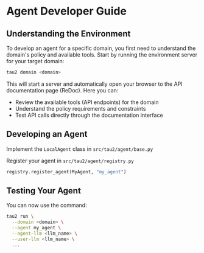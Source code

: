 
# Agent Developer Guide

## Understanding the Environment

To develop an agent for a specific domain, you first need to understand the domain's policy and available tools. Start by running the environment server for your target domain:

```bash
tau2 domain <domain>
```

This will start a server and automatically open your browser to the API documentation page (ReDoc). Here you can:
- Review the available tools (API endpoints) for the domain
- Understand the policy requirements and constraints
- Test API calls directly through the documentation interface

## Developing an Agent

Implement the `LocalAgent` class in `src/tau2/agent/base.py`

Register your agent in `src/tau2/agent/registry.py`
```python
registry.register_agent(MyAgent, "my_agent")
```

## Testing Your Agent
You can now use the command:
```bash
tau2 run \
  --domain <domain> \
  --agent my_agent \
  --agent-llm <llm_name> \
  --user-llm <llm_name> \
  ...
```